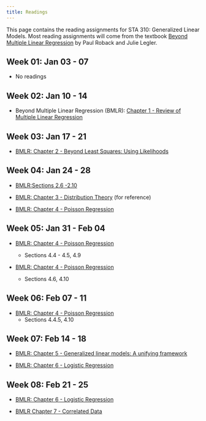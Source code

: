 ```yaml
---
title: Readings
---
```


This page contains the reading assignments for STA 310: Generalized Linear Models. Most reading assignments will come from the textbook [Beyond Multiple Linear Regression](https://bookdown.org/roback/bookdown-BeyondMLR/) by Paul Roback and Julie Legler. 

## Week 01: Jan 03 - 07

- No readings

## Week 02: Jan 10 - 14 

- Beyond Multiple Linear Regression (BMLR): [Chapter 1 - Review of Multiple Linear Regression](https://bookdown.org/roback/bookdown-BeyondMLR/ch-MLRreview.html)

## Week 03: Jan 17 - 21

- [BMLR: Chapter 2 - Beyond Least Squares: Using Likelihoods](https://bookdown.org/roback/bookdown-BeyondMLR/ch-beyondmost.html)


## Week 04: Jan 24 - 28

- [BMLR:Sections 2.6 -2.10 ](https://bookdown.org/roback/bookdown-BeyondMLR/ch-beyondmost.html#case-study-analysis-of-the-nlsy-data)

- [BMLR: Chapter 3 - Distribution Theory](https://bookdown.org/roback/bookdown-BeyondMLR/ch-distthry.html) (for reference)

- [BMLR: Chapter 4 - Poisson Regression](https://bookdown.org/roback/bookdown-BeyondMLR/ch-poissonreg.html)

## Week 05: Jan 31 - Feb 04

- [BMLR: Chapter 4 - Poisson Regression](https://bookdown.org/roback/bookdown-BeyondMLR/ch-poissonreg.html)
  - Sections 4.4 - 4.5, 4.9
  
- [BMLR: Chapter 4 - Poisson Regression](https://bookdown.org/roback/bookdown-BeyondMLR/ch-poissonreg.html)
  - Sections 4.6, 4.10
  
## Week 06: Feb 07 - 11

- [BMLR: Chapter 4 - Poisson Regression](https://bookdown.org/roback/bookdown-BeyondMLR/ch-poissonreg.html)
  - Sections 4.4.5, 4.10

## Week 07: Feb 14 - 18

- [BMLR: Chapter 5 - Generalized linear models: A unifying framework](https://bookdown.org/roback/bookdown-BeyondMLR/ch-glms.html)

- [BMLR: Chapter 6 - Logistic Regression](https://bookdown.org/roback/bookdown-BeyondMLR/ch-logreg.html)


## Week 08: Feb 21 - 25

- [BMLR: Chapter 6 - Logistic Regression](https://bookdown.org/roback/bookdown-BeyondMLR/ch-logreg.html)

- [BMLR Chapter 7 - Correlated Data](https://bookdown.org/roback/bookdown-BeyondMLR/ch-corrdata.html)